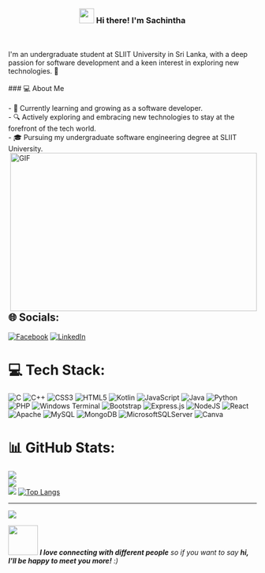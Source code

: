 
<h3 align="center"><img src = "https://raw.githubusercontent.com/MartinHeinz/MartinHeinz/master/wave.gif" width = 30px> Hi there! I'm Sachintha</h3><br><br>I'm an undergraduate student at SLIIT University in Sri Lanka, with a deep passion for software development and a keen interest in exploring new technologies. 🚀<br><br>### 💻 About Me<br><br>- 🌱 Currently learning and growing as a software developer.<br>- 🔍 Actively exploring and embracing new technologies to stay at the forefront of the tech world.<br>- 🎓 Pursuing my undergraduate software engineering degree at SLIIT University.<br>

<img align="right" alt="GIF" src="https://github.com/abhisheknaiidu/abhisheknaiidu/blob/master/code.gif?raw=true" width="500" height="320" />

## 🌐 Socials:
[![Facebook](https://img.shields.io/badge/Facebook-%231877F2.svg?logo=Facebook&logoColor=white)](https://facebook.com/Sachintha-Dinuranga) [![LinkedIn](https://img.shields.io/badge/LinkedIn-%230077B5.svg?logo=linkedin&logoColor=white)](https://linkedin.com/in/in/sachintha-dinuranga-220547256) 

# 💻 Tech Stack:
![C](https://img.shields.io/badge/c-%2300599C.svg?style=for-the-badge&logo=c&logoColor=white) ![C++](https://img.shields.io/badge/c++-%2300599C.svg?style=for-the-badge&logo=c%2B%2B&logoColor=white) ![CSS3](https://img.shields.io/badge/css3-%231572B6.svg?style=for-the-badge&logo=css3&logoColor=white) ![HTML5](https://img.shields.io/badge/html5-%23E34F26.svg?style=for-the-badge&logo=html5&logoColor=white) ![Kotlin](https://img.shields.io/badge/kotlin-%237F52FF.svg?style=for-the-badge&logo=kotlin&logoColor=white) ![JavaScript](https://img.shields.io/badge/javascript-%23323330.svg?style=for-the-badge&logo=javascript&logoColor=%23F7DF1E) ![Java](https://img.shields.io/badge/java-%23ED8B00.svg?style=for-the-badge&logo=openjdk&logoColor=white) ![Python](https://img.shields.io/badge/python-3670A0?style=for-the-badge&logo=python&logoColor=ffdd54) ![PHP](https://img.shields.io/badge/php-%23777BB4.svg?style=for-the-badge&logo=php&logoColor=white) ![Windows Terminal](https://img.shields.io/badge/Windows%20Terminal-%234D4D4D.svg?style=for-the-badge&logo=windows-terminal&logoColor=white) ![Bootstrap](https://img.shields.io/badge/bootstrap-%238511FA.svg?style=for-the-badge&logo=bootstrap&logoColor=white) ![Express.js](https://img.shields.io/badge/express.js-%23404d59.svg?style=for-the-badge&logo=express&logoColor=%2361DAFB) ![NodeJS](https://img.shields.io/badge/node.js-6DA55F?style=for-the-badge&logo=node.js&logoColor=white) ![React](https://img.shields.io/badge/react-%2320232a.svg?style=for-the-badge&logo=react&logoColor=%2361DAFB) ![Apache](https://img.shields.io/badge/apache-%23D42029.svg?style=for-the-badge&logo=apache&logoColor=white) ![MySQL](https://img.shields.io/badge/mysql-%2300000f.svg?style=for-the-badge&logo=mysql&logoColor=white) ![MongoDB](https://img.shields.io/badge/MongoDB-%234ea94b.svg?style=for-the-badge&logo=mongodb&logoColor=white) ![MicrosoftSQLServer](https://img.shields.io/badge/Microsoft%20SQL%20Server-CC2927?style=for-the-badge&logo=microsoft%20sql%20server&logoColor=white) ![Canva](https://img.shields.io/badge/Canva-%2300C4CC.svg?style=for-the-badge&logo=Canva&logoColor=white)
# 📊 GitHub Stats:
![](https://github-readme-stats.vercel.app/api?username=Sachintha-Dinuranga&theme=tokyonight&hide_border=false&include_all_commits=true&count_private=true)<br/>
![](https://github-readme-streak-stats.herokuapp.com/?user=Sachintha-Dinuranga&theme=tokyonight&hide_border=false)<br/>
![](https://github-readme-stats.vercel.app/api/top-langs/?username=Sachintha-Dinuranga&theme=tokyonight&hide_border=false&include_all_commits=true&count_private=true&layout=compact)
[![Top Langs](https://github-readme-stats.vercel.app/api/top-langs/?username=Sachintha-Dinuranga)](https://github.com/Sachintha-Dinuranga/github-readme-stats&theme=radical)

---
![](https://komarev.com/ghpvc/?username=Sachintha-Dinuranga)

<img src="https://media.giphy.com/media/LnQjpWaON8nhr21vNW/giphy.gif" width="60"> <em><b>I love connecting with different people</b> so if you want to say <b>hi, I'll be happy to meet you more!</b> :)</em>


<!-- Proudly created with GPRM ( https://gprm.itsvg.in ) -->
